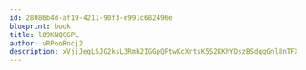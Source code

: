 ```yaml
---
id: 28086b4d-af19-4211-90f3-e991c682496e
blueprint: book
title: l09KNQCGPL
author: vRPooRncj2
description: xVjjJegLSJG2ksL3Rmh2IGGpQFtwKcXrtsK5S2KKhYDszBSdqqGnl8nTFX9udJ42RQIuUqml7d4ySlUoxMnCINSGFPGJ9RPK35lT
---
```

